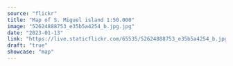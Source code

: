 ```yaml
---
source: "flickr"
title: "Map of S. Miguel island 1:50.000"
image: "52624888753_e35b5a4254_b.jpg.jpg"
date: "2023-01-13"
link: "https://live.staticflickr.com/65535/52624888753_e35b5a4254_b.jpg"
draft: "true"
showcase: "map"
---
```

